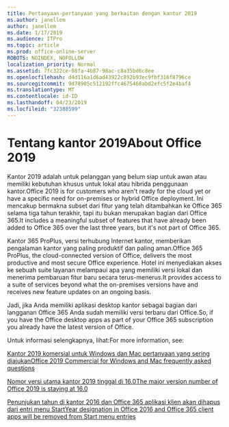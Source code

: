 ```yaml
---
title: Pertanyaan-pertanyaan yang berkaitan dengan kantor 2019
ms.author: janellem
author: janellem
ms.date: 1/17/2019
ms.audience: ITPro
ms.topic: article
ms.prod: office-online-server
ROBOTS: NOINDEX, NOFOLLOW
localization_priority: Normal
ms.assetid: 7fc322ce-08fa-4b87-98ac-c8a35bd6c8ee
ms.openlocfilehash: d4d116a1d6ad43922c892b93ec9fbf316f8796ce
ms.sourcegitcommit: 9d78905c512192ffc4675468abd2efc5f2e4baf4
ms.translationtype: MT
ms.contentlocale: id-ID
ms.lasthandoff: 04/23/2019
ms.locfileid: "32388599"
---
```

# <a name="about-office-2019"></a><span data-ttu-id="257f4-102">Tentang kantor 2019</span><span class="sxs-lookup"><span data-stu-id="257f4-102">About Office 2019</span></span>

<span data-ttu-id="257f4-103">Kantor 2019 adalah untuk pelanggan yang belum siap untuk awan atau memiliki kebutuhan khusus untuk lokal atau hibrida penggunaan kantor.</span><span class="sxs-lookup"><span data-stu-id="257f4-103">Office 2019 is for customers who aren't ready for the cloud yet or have a specific need for on-premises or hybrid Office deployment.</span></span> <span data-ttu-id="257f4-104">Ini mencakup bermakna subset dari fitur yang telah ditambahkan ke Office 365 selama tiga tahun terakhir, tapi itu bukan merupakan bagian dari Office 365.</span><span class="sxs-lookup"><span data-stu-id="257f4-104">It includes a meaningful subset of features that have already been added to Office 365 over the last three years, but it's not part of Office 365.</span></span>
  
<span data-ttu-id="257f4-105">Kantor 365 ProPlus, versi terhubung Internet kantor, memberikan pengalaman kantor yang paling produktif dan paling aman.</span><span class="sxs-lookup"><span data-stu-id="257f4-105">Office 365 ProPlus, the cloud-connected version of Office, delivers the most productive and most secure Office experience.</span></span> <span data-ttu-id="257f4-106">Hotel ini menyediakan akses ke sebuah suite layanan melampaui apa yang memiliki versi lokal dan menerima pembaruan fitur baru secara terus-menerus.</span><span class="sxs-lookup"><span data-stu-id="257f4-106">It provides access to a suite of services beyond what the on-premises versions have and receives new feature updates on an ongoing basis.</span></span>
  
<span data-ttu-id="257f4-107">Jadi, jika Anda memiliki aplikasi desktop kantor sebagai bagian dari langganan Office 365 Anda sudah memiliki versi terbaru dari Office.</span><span class="sxs-lookup"><span data-stu-id="257f4-107">So, if you have the Office desktop apps as part of your Office 365 subscription you already have the latest version of Office.</span></span>
  
<span data-ttu-id="257f4-108">Untuk informasi selengkapnya, lihat:</span><span class="sxs-lookup"><span data-stu-id="257f4-108">For more information, see:</span></span>
  
[<span data-ttu-id="257f4-109">Kantor 2019 komersial untuk Windows dan Mac pertanyaan yang sering diajukan</span><span class="sxs-lookup"><span data-stu-id="257f4-109">Office 2019 Commercial for Windows and Mac frequently asked questions</span></span>](https://support.microsoft.com/help/4133312)
  
[<span data-ttu-id="257f4-110">Nomor versi utama kantor 2019 tinggal di 16.0</span><span class="sxs-lookup"><span data-stu-id="257f4-110">The major version number of Office 2019 is staying at 16.0</span></span>](https://docs.microsoft.com/deployoffice/office2019/overview)
  
[<span data-ttu-id="257f4-111">Penunjukan tahun di kantor 2016 dan Office 365 aplikasi klien akan dihapus dari entri menu Start</span><span class="sxs-lookup"><span data-stu-id="257f4-111">Year designation in Office 2016 and Office 365 client apps will be removed from Start menu entries</span></span>](https://support.office.com/article/8fe5e052-76d2-49de-af30-2e84ed3da907?wt.mc_id=Alchemy_ClientDIA)
  


